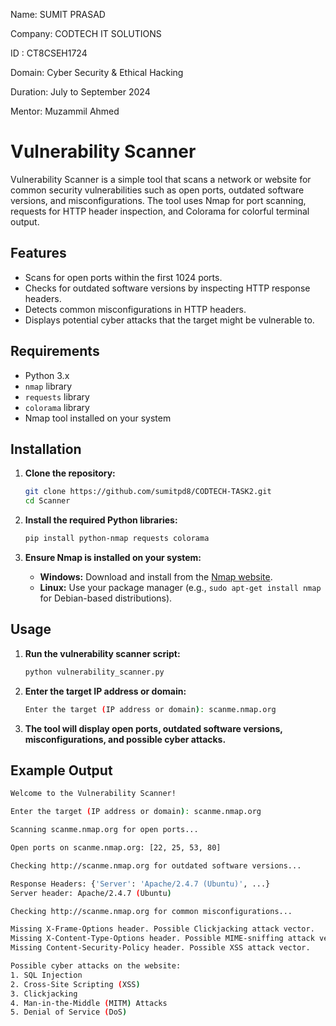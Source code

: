 Name: SUMIT PRASAD

Company: CODTECH IT SOLUTIONS

ID : CT8CSEH1724

Domain: Cyber Security & Ethical Hacking

Duration: July to September 2024

Mentor: Muzammil Ahmed


# Vulnerability Scanner

Vulnerability Scanner is a simple tool that scans a network or website for common security vulnerabilities such as open ports, outdated software versions, and misconfigurations. The tool uses Nmap for port scanning, requests for HTTP header inspection, and Colorama for colorful terminal output.

## Features

- Scans for open ports within the first 1024 ports.
- Checks for outdated software versions by inspecting HTTP response headers.
- Detects common misconfigurations in HTTP headers.
- Displays potential cyber attacks that the target might be vulnerable to.

## Requirements

- Python 3.x
- `nmap` library
- `requests` library
- `colorama` library
- Nmap tool installed on your system

## Installation

1. **Clone the repository:**

    ```sh
    git clone https://github.com/sumitpd8/CODTECH-TASK2.git
    cd Scanner
    ```

2. **Install the required Python libraries:**

    ```sh
    pip install python-nmap requests colorama
    ```

3. **Ensure Nmap is installed on your system:**

    - **Windows:** Download and install from the [Nmap website](https://nmap.org/download.html).
    - **Linux:** Use your package manager (e.g., `sudo apt-get install nmap` for Debian-based distributions).

## Usage

1. **Run the vulnerability scanner script:**

    ```sh
    python vulnerability_scanner.py
    ```

2. **Enter the target IP address or domain:**

    ```sh
    Enter the target (IP address or domain): scanme.nmap.org
    ```

3. **The tool will display open ports, outdated software versions, misconfigurations, and possible cyber attacks.**

## Example Output

```sh
Welcome to the Vulnerability Scanner!

Enter the target (IP address or domain): scanme.nmap.org

Scanning scanme.nmap.org for open ports...

Open ports on scanme.nmap.org: [22, 25, 53, 80]

Checking http://scanme.nmap.org for outdated software versions...

Response Headers: {'Server': 'Apache/2.4.7 (Ubuntu)', ...}
Server header: Apache/2.4.7 (Ubuntu)

Checking http://scanme.nmap.org for common misconfigurations...

Missing X-Frame-Options header. Possible Clickjacking attack vector.
Missing X-Content-Type-Options header. Possible MIME-sniffing attack vector.
Missing Content-Security-Policy header. Possible XSS attack vector.

Possible cyber attacks on the website:
1. SQL Injection
2. Cross-Site Scripting (XSS)
3. Clickjacking
4. Man-in-the-Middle (MITM) Attacks
5. Denial of Service (DoS)
```
